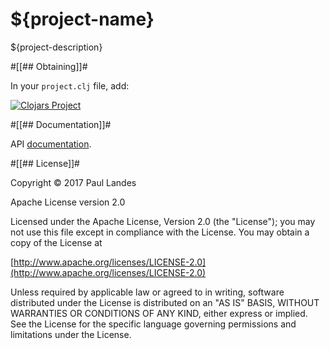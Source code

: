 # ${project-name}

${project-description}


#[[## Obtaining]]#

In your `project.clj` file, add:

[![Clojars Project](https://clojars.org/${group}/${artifact}/latest-version.svg)](https://clojars.org/${group}/${artifact}/)


#[[## Documentation]]#

API [documentation](https://${user}.github.io/${project}/codox/index.html).


#[[## License]]#

Copyright © 2017 Paul Landes

Apache License version 2.0

Licensed under the Apache License, Version 2.0 (the "License");
you may not use this file except in compliance with the License.
You may obtain a copy of the License at

[http://www.apache.org/licenses/LICENSE-2.0](http://www.apache.org/licenses/LICENSE-2.0)

Unless required by applicable law or agreed to in writing, software
distributed under the License is distributed on an "AS IS" BASIS,
WITHOUT WARRANTIES OR CONDITIONS OF ANY KIND, either express or implied.
See the License for the specific language governing permissions and
limitations under the License.
